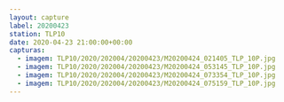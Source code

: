 ```yaml
---
layout: capture
label: 20200423
station: TLP10
date: 2020-04-23 21:00:00+00:00
capturas:
  - imagem: TLP10/2020/202004/20200423/M20200424_021405_TLP_10P.jpg
  - imagem: TLP10/2020/202004/20200423/M20200424_053145_TLP_10P.jpg
  - imagem: TLP10/2020/202004/20200423/M20200424_073354_TLP_10P.jpg
  - imagem: TLP10/2020/202004/20200423/M20200424_075159_TLP_10P.jpg
---
```


